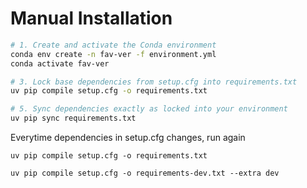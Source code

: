 # Manual Installation
```bash
# 1. Create and activate the Conda environment
conda env create -n fav-ver -f environment.yml
conda activate fav-ver

# 3. Lock base dependencies from setup.cfg into requirements.txt
uv pip compile setup.cfg -o requirements.txt

# 5. Sync dependencies exactly as locked into your environment
uv pip sync requirements.txt
```

Everytime dependencies in setup.cfg changes, run again

```
uv pip compile setup.cfg -o requirements.txt

uv pip compile setup.cfg -o requirements-dev.txt --extra dev
```